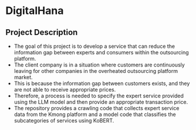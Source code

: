 # DigitalHana
## Project Description
- The goal of this project is to develop a service that can reduce the information gap between experts and consumers within the outsourcing platform.
- The client company is in a situation where customers are continuously leaving for other companies in the overheated outsourcing platform market.
- This is because the information gap between customers exists, and they are not able to receive appropriate prices.
- Therefore, a process is needed to specify the expert service provided using the LLM model and then provide an appropriate transaction price.
- The repository provides a crawling code that collects expert service data from the Kmong platform and a model code that classifies the subcategories of services using KoBERT.
